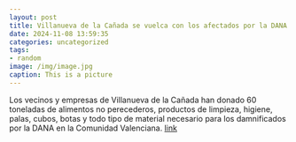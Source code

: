 ```yaml
---
layout: post
title: Villanueva de la Cañada se vuelca con los afectados por la DANA con el envío de 60 toneladas de ayuda
date: 2024-11-08 13:59:35
categories: uncategorized
tags:
- random
image: /img/image.jpg
caption: This is a picture
---
```

Los vecinos y empresas de Villanueva de la Cañada han donado 60 toneladas de alimentos no perecederos, productos de limpieza, higiene, palas, cubos, botas y todo tipo de material necesario para los damnificados por la DANA en la Comunidad Valenciana.   [link](https://www.ayto-villacanada.es/noticias/villanueva-de-la-canada-se-vuelca-con-los-afectados-por-la-dana-con-el-envio-de-60-toneladas-de-ayuda/)
